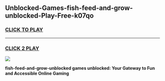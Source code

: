 
## Unblocked-Games-fish-feed-and-grow-unblocked-Play-Free-k07qo
<h3>
<a href="https://premium76.site?title=fish-feed-and-grow-unblocked&ref=18A1">CLICK TO PLAY</a></h3>
<hr>

<h3>
<a href="https://premium76.site?title=fish-feed-and-grow-unblocked&ref=18A1">CLICK 2 PLAY</a>
  
</h3>

<a href="https://premium76.site?title=fish-feed-and-grow-unblocked&ref=18A1"><img src="https://clearcache.store/games.png"></a>


**fish-feed-and-grow-unblocked games unblocked: Your Gateway to Fun and Accessible Online Gaming**
